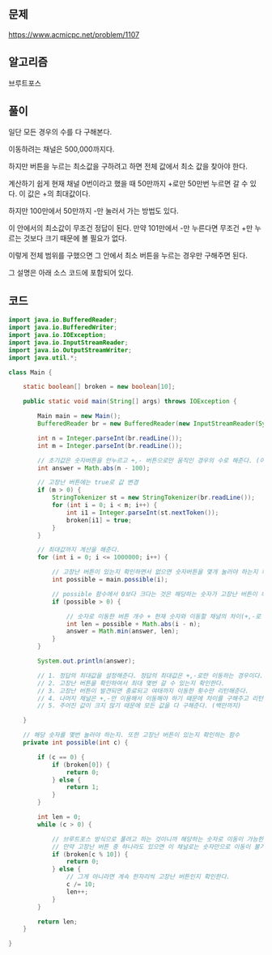 ## 문제
https://www.acmicpc.net/problem/1107

## 알고리즘
브루트포스

## 풀이
일단 모든 경우의 수를 다 구해본다.

이동하려는 채널은 500,000까지다.

하지만 버튼을 누르는 최소값을 구하려고 하면 전체 값에서 최소 값을 찾아야 한다.

계산하기 쉽게 현재 채널 0번이라고 했을 때 50만까지 +로만 50만번 누르면 갈 수 있다. 이 값은 +의 최대값이다.

하지만 100만에서 50만까지 -만 눌러서 가는 방법도 있다. 

이 안에서의 최소값이 무조건 정답이 된다.
만약 101만에서 -만 누른다면 무조건 +만 누르는 것보다 크기 때문에 볼 필요가 없다.

이렇게 전체 범위를 구했으면 그 안에서 최소 버튼을 누르는 경우만 구해주면 된다.

그 설명은 아래 소스 코드에 포함되어 있다.

## 코드
```java
import java.io.BufferedReader;
import java.io.BufferedWriter;
import java.io.IOException;
import java.io.InputStreamReader;
import java.io.OutputStreamWriter;
import java.util.*;

class Main {

    static boolean[] broken = new boolean[10];

    public static void main(String[] args) throws IOException {

        Main main = new Main();
        BufferedReader br = new BufferedReader(new InputStreamReader(System.in));

        int n = Integer.parseInt(br.readLine());
        int m = Integer.parseInt(br.readLine());

        // 초기값은 숫자버튼을 안누르고 +,- 버튼으로만 움직인 경우의 수로 해준다. (이게 최대값임)
        int answer = Math.abs(n - 100);

        // 고장난 버튼에는 true로 값 변경
        if (m > 0) {
            StringTokenizer st = new StringTokenizer(br.readLine());
            for (int i = 0; i < m; i++) {
                int i1 = Integer.parseInt(st.nextToken());
                broken[i1] = true;
            }
        }

        // 최대값까지 계산을 해준다.
        for (int i = 0; i <= 1000000; i++) {

            // 고장난 버튼이 있는지 확인하면서 없으면 숫자버튼을 몇개 눌러야 하는지 확인한다.
            int possible = main.possible(i);

            // possible 함수에서 0보다 크다는 것은 해당하는 숫자가 고장난 버튼이 하나도 없다는 것이다.
            if (possible > 0) {

                // 숫자로 이동한 버튼 개수 + 현재 숫자와 이동할 채널의 차이(+,-로 이동할 개수)
                int len = possible + Math.abs(i - n);
                answer = Math.min(answer, len);
            }
        }

        System.out.println(answer);

        // 1. 정답의 최대값을 설정해준다. 정답의 최대값은 +,-로만 이동하는 경우이다.
        // 2. 고장난 버튼을 확인하여서 최대 몇번 갈 수 있는지 확인한다.
        // 3. 고장난 버튼이 발견되면 종료되고 여태까지 이동한 횟수만 리턴해준다.
        // 4. 나머지 채널은 +,-만 이용해서 이동해야 하기 때문에 차이를 구해주고 리턴한다.
        // 5. 주어진 값이 크지 않기 때문에 모든 값을 다 구해준다. (백만까지)

    }

    // 해당 숫자를 몇번 눌러야 하는지. 또한 고장난 버튼이 있는지 확인하는 함수
    private int possible(int c) {

        if (c == 0) {
            if (broken[0]) {
                return 0;
            } else {
                return 1;
            }
        }

        int len = 0;
        while (c > 0) {

            // 브루트포스 방식으로 풀려고 하는 것이니까 해당하는 숫자로 이동이 가능한지 보는 것이다.
            // 만약 고장난 버튼 중 하나라도 있으면 이 채널로는 숫자만으로 이동이 불가능하니까 0을 리턴해 주는 것이다.
            if (broken[c % 10]) {
                return 0;
            } else {
                // 그게 아니라면 계속 한자리씩 고장난 버튼인지 확인한다.
                c /= 10;
                len++;
            }
        }

        return len;
    }

}

```